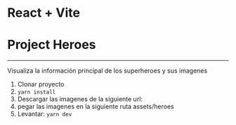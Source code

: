 # React + Vite

# Project Heroes

***
Visualiza la información principal de los superheroes y sus imagenes

1. Clonar proyecto
2. ```yarn install```
3. Descargar las imagenes de la siguiente url:
4. pegar las imagenes en la siguiente ruta assets/heroes
5.  Levantar: ```yarn dev```